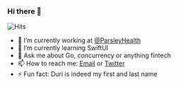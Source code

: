 ### Hi there 👋

<!--
**DuriDuri/DuriDuri** is a ✨ _special_ ✨ repository because its `README.md` (this file) appears on your GitHub profile.

Here are some ideas to get you started:

- 🔭 I’m currently working at @ParsleyHealth ...
- 🌱 I’m currently learning ...
- 👯 I’m looking to collaborate on ...
- 🤔 I’m looking for help with ...
- 💬 Ask me about Go, concurrency or anything fintech
- 📫 How to reach me: [Twitter](twitter.com/_DuriDuri)...
- 😄 Pronouns: ...
- ⚡ Fun fact: ...
-->
![Hits](https://hitcounter.pythonanywhere.com/count/tag.svg?url=https%3A%2F%2Fgithub.com%2FDuriDuri)


- 🔭 I’m currently working at [@ParsleyHealth](https://github.com/parsleyhealth)
- 🌱 I’m currently learning SwiftUI
- 💬 Ask me about Go, concurrency or anything fintech
- 📫 How to reach me: [Email](mailto:duri@duri.im) or [Twitter](https://twitter.com/_DuriDuri)
- ⚡ Fun fact: Duri is indeed my first and last name
